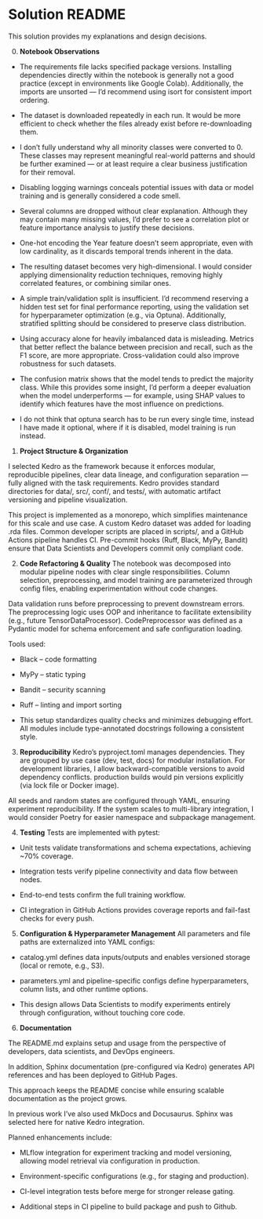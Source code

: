 # Solution README

This solution provides my explanations and design decisions.

0. **Notebook Observations**

- The requirements file lacks specified package versions. Installing dependencies directly within the notebook is generally not a good practice (except in environments like Google Colab). Additionally, the imports are unsorted — I’d recommend using isort for consistent import ordering.

- The dataset is downloaded repeatedly in each run. It would be more efficient to check whether the files already exist before re-downloading them.

- I don’t fully understand why all minority classes were converted to 0. These classes may represent meaningful real-world patterns and should be further examined — or at least require a clear business justification for their removal.

- Disabling logging warnings conceals potential issues with data or model training and is generally considered a code smell.

- Several columns are dropped without clear explanation. Although they may contain many missing values, I’d prefer to see a correlation plot or feature importance analysis to justify these decisions.

- One-hot encoding the Year feature doesn’t seem appropriate, even with low cardinality, as it discards temporal trends inherent in the data.

- The resulting dataset becomes very high-dimensional. I would consider applying dimensionality reduction techniques, removing highly correlated features, or combining similar ones.

- A simple train/validation split is insufficient. I’d recommend reserving a hidden test set for final performance reporting, using the validation set for hyperparameter optimization (e.g., via Optuna). Additionally, stratified splitting should be considered to preserve class distribution.

- Using accuracy alone for heavily imbalanced data is misleading. Metrics that better reflect the balance between precision and recall, such as the F1 score, are more appropriate. Cross-validation could also improve robustness for such datasets.

- The confusion matrix shows that the model tends to predict the majority class. While this provides some insight, I’d perform a deeper evaluation when the model underperforms — for example, using SHAP values to identify which features have the most influence on predictions.

- I do not think that optuna search has to be run every single time, instead I have made it optional, where if it is disabled, model training is run instead.

1. **Project Structure & Organization**

I selected Kedro as the framework because it enforces modular, reproducible pipelines, clear data lineage, and configuration separation — fully aligned with the task requirements.
Kedro provides standard directories for data/, src/, conf/, and tests/, with automatic artifact versioning and pipeline visualization.

This project is implemented as a monorepo, which simplifies maintenance for this scale and use case.
A custom Kedro dataset was added for loading .rda files. Common developer scripts are placed in scripts/, and a GitHub Actions pipeline handles CI.
Pre-commit hooks (Ruff, Black, MyPy, Bandit) ensure that Data Scientists and Developers commit only compliant code.


2. **Code Refactoring & Quality**
The notebook was decomposed into modular pipeline nodes with clear single responsibilities.
Column selection, preprocessing, and model training are parameterized through config files, enabling experimentation without code changes.

Data validation runs before preprocessing to prevent downstream errors.
The preprocessing logic uses OOP and inheritance to facilitate extensibility (e.g., future TensorDataProcessor).
CodePreprocessor was defined as a Pydantic model for schema enforcement and safe configuration loading.

Tools used:

- Black – code formatting

- MyPy – static typing

- Bandit – security scanning

- Ruff – linting and import sorting
- This setup standardizes quality checks and minimizes debugging effort. All modules include type-annotated docstrings following a consistent style.

3. **Reproducibility**
Kedro’s pyproject.toml manages dependencies. They are grouped by use case (dev, test, docs) for modular installation.
For development libraries, I allow backward-compatible versions to avoid dependency conflicts.
production builds would pin versions explicitly (via lock file or Docker image).

All seeds and random states are configured through YAML, ensuring experiment reproducibility.
If the system scales to multi-library integration, I would consider Poetry for easier namespace and subpackage management.

4. **Testing**
Tests are implemented with pytest:

- Unit tests validate transformations and schema expectations, achieving ~70% coverage.

- Integration tests verify pipeline connectivity and data flow between nodes.

- End-to-end tests confirm the full training workflow.

- CI integration in GitHub Actions provides coverage reports and fail-fast checks for every push.

5. **Configuration & Hyperparameter Management**
All parameters and file paths are externalized into YAML configs:

- catalog.yml defines data inputs/outputs and enables versioned storage (local or remote, e.g., S3).

- parameters.yml and pipeline-specific configs define hyperparameters, column lists, and other runtime options.
- This design allows Data Scientists to modify experiments entirely through configuration, without touching core code.

6. **Documentation**

The README.md explains setup and usage from the perspective of developers, data scientists, and DevOps engineers.

In addition, Sphinx documentation (pre-configured via Kedro) generates API references and has been deployed to GitHub Pages.

This approach keeps the README concise while ensuring scalable documentation as the project grows.

In previous work I’ve also used MkDocs and Docusaurus. Sphinx was selected here for native Kedro integration.


Planned enhancements include:

- MLflow integration for experiment tracking and model versioning, allowing model retrieval via configuration in production.

- Environment-specific configurations (e.g., for staging and production).

- CI-level integration tests before merge for stronger release gating.

- Additional steps in CI pipeline to build package and push to Github.